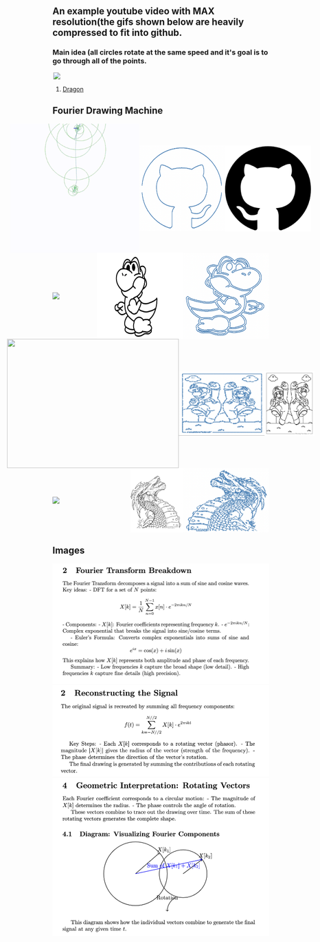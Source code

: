 ## An example youtube video with MAX resolution(the gifs shown below are heavily compressed to fit into github.

### Main idea (all circles rotate at the same speed and it's goal is to go through all of the points.

<div style="display: flex; justify-content: center; align-items: center; margin: 0; padding: 0;">
    <img src="simpledemo.gif" width="500" style="margin: 0; padding: 0;">
</div>


1. [Dragon](https://www.youtube.com/watch?v=8C18B097bbs)

## Fourier Drawing Machine

<div style="display: flex; justify-content: center; align-items: center; margin: 0; padding: 0;">
    <img src="demos/github/github.gif" width="300" style="margin: 0; padding: 0;">
    <img src="demos/github/github.jpg" width="200" height="200" style="margin: 0; padding: 0;">
    <img src="demos/github/githubraw.jpg" width="200" height="200" style="margin: 0; padding: 0;">
</div>


<div style="display: flex; justify-content: center; align-items: center; margin: 0; padding: 0;">
    <img src="demos/yoshi/yoshi.gif" width="200" style="margin: 0; padding: 0;">
    <img src="demos/yoshi/yoshi.jpg" width="200" height="200" style="margin: 0; padding: 0;">
    <img src="demos/yoshi/yoshiraw.jpg" width="200" height="200" style="margin: 0; padding: 0;">
</div>


<div style="display: flex; justify-content: center; align-items: center; margin: 0; padding: 0;">
    <img src="demos/mario/mario.gif" width="400" height="300" style="margin: 0; padding: 0;">
    <img src="demos/mario/mario.jpg" width="200" height="150" style="margin: 0; padding: 0;">
    <img src="demos/mario/marioraw.jpg" width="200" height="150" style="margin: 0; padding: 0;">
</div>

<div style="display: flex; justify-content: center; align-items: center; margin: 0; padding: 0;">
    <img src="demos/dragon/dragon.gif" width="300" style="margin: 0; padding: 0;">
    <img src="demos/dragon/dragon.jpg" width="200" height="150" style="margin: 0; padding: 0;">
    <img src="demos/dragon/dragonraw.jpg" width="200" height="150" style="margin: 0; padding: 0;">
</div>




## Images

![Explain 1](explain/1.png)
![Explain 2](explain/2.png)
![Explain 3](explain/3.png)



